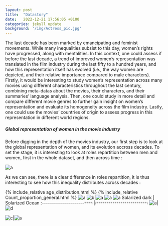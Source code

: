 ```yaml
---
layout: post
title:  "Datastory"
date:   2022-12-21 17:56:05 +0100
categories: jekyll update
background: '/img/Actress_pic.jpg'
---
```

The last decade has been marked by emancipating and feminist movements. While many inequalities subsist to this day, women’s rights have progressed, along with mentalities. In this context, one could assess if before the last decade, a trend of improved women’s representation was translated in the film industry during the last fifty to a hundred years, and how this representation itself has evolved (i.e., the way women are depicted, and their relative importance compared to male characters). Firstly, it would be interesting to study women’s representation across many movies using different characteristics throughout the last century, combining meta-datas about the movies, their characters, and their summaries’ language analysis. Then, one could study in more detail and compare different movie genres to further gain insight on women’s representation and evaluate its homogeneity across the film industry. Lastly, one could use the movies’ countries of origin to assess progress in this representation in different world regions.


##### Global representation of women in the movie industry

Before digging in the depth of the movies industry, our first step is to look at the global representation of women, and its evolution accross decades. To set the stage, it is interesting to look at roles repartition between men and women, first in the whole dataset, and then across time : 


![a](https://pauldfepfl.github.io/siteadatest/img/newplot.png)




As we can see, there is a clear difference in roles repartition, it is thus interesting to see how this inequality distributes across decades : 

{% include_relative age_distribution.html %}
{% include_relative Count_proportion_general.html %}
![a](https://pauldfepfl.github.io/siteadatest/img/Count_proportion_general.jpeg) 
![b](https://pauldfepfl.github.io/siteadatest/img/Count_proportion_genres.jpeg)
![a](https://pauldfepfl.github.io/siteadatest/img/Count_proportion_geographical.jpeg)
![a](https://pauldfepfl.github.io/siteadatest/img/action_pie.jpeg)
![a](https://pauldfepfl.github.io/siteadatest/img/general_pie.jpeg)
Solarized dark             |  Solarized Ocean
:-------------------------:|:-------------------------:
![a](https://pauldfepfl.github.io/siteadatest/img/horror_pie.jpeg)|![d](https://pauldfepfl.github.io/siteadatest/img/indian_pie.jpeg)


![c](https://pauldfepfl.github.io/siteadatest/img/romance_pie.jpeg)|![a](https://pauldfepfl.github.io/siteadatest/img/us_pie.jpeg)

